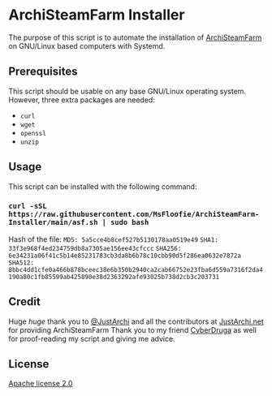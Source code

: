 # ArchiSteamFarm Installer
The purpose of this script is to automate the installation of [ArchiSteamFarm](https://github.com/JustArchiNET/ArchiSteamFarm) on GNU/Linux based computers with Systemd.

## Prerequisites
This script should be usable on any base GNU/Linux operating system. However, three extra packages are needed:
 - `curl`
 - `wget`
 - `openssl`
 - `unzip`

## Usage
This script can be installed with the following command:

### `curl -sSL https://raw.githubusercontent.com/MsFloofie/ArchiSteamFarm-Installer/main/asf.sh | sudo bash`
Hash of the file:
`MD5: 5a5cce4b8cef527b5130178aa0519e49`
`SHA1: 33f3e968f4ed234759db8a7305ae156ee43cfccc`
`SHA256: 6e34231a06f41c5b14e85231783cb3da8b6b78c10cbb90d5f286ea0632e7872a`
`SHA512: 8bbc4dd1cfe0a466b878bceec38e6b350b2940ca2cab66752e23fba6d559a7316f2da4190a80c1fb85599ab425890e38d2363292afe93025b738d2cb3c203731`

## Credit
Huge *huge* thank you to [@JustArchi](https://github.com/JustArchi) and all the contributors at [JustArchi.net](https://github.com/JustArchiNET) for providing ArchiSteamFarm
Thank you to my friend [CyberDruga](https://github.com/kabessao/) as well for proof-reading my script and giving me advice.

## License
[Apache license 2.0](https://apache.org/licenses/LICENSE-2.0)
